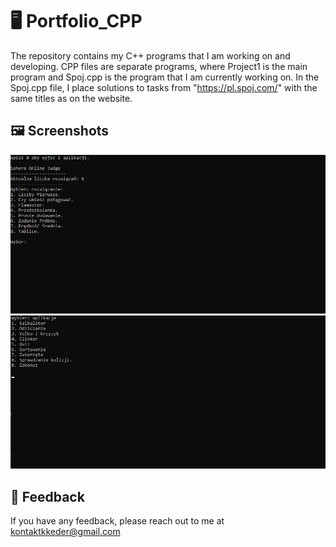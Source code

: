 # :desktop_computer: Portfolio_CPP

The repository contains my C++ programs that I am working on and developing. CPP files are separate programs, where Project1 is the main program and Spoj.cpp is the program that I am currently working on. In the Spoj.cpp file, I place solutions to tasks from "https://pl.spoj.com/" with the same titles as on the website.

## :framed_picture: Screenshots

![App Screenshot](src/screen.jpg)
![App Screenshot](src/screen2.jpg)

## :e-mail: Feedback

If you have any feedback, please reach out to me at kontaktkkeder@gmail.com
